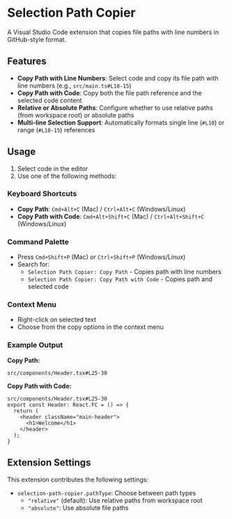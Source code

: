 # Selection Path Copier

A Visual Studio Code extension that copies file paths with line numbers in GitHub-style format.

## Features

- **Copy Path with Line Numbers**: Select code and copy its file path with line numbers (e.g., `src/main.ts#L10-15`)
- **Copy Path with Code**: Copy both the file path reference and the selected code content
- **Relative or Absolute Paths**: Configure whether to use relative paths (from workspace root) or absolute paths
- **Multi-line Selection Support**: Automatically formats single line (`#L10`) or range (`#L10-15`) references

## Usage

1. Select code in the editor
2. Use one of the following methods:

### Keyboard Shortcuts
   - **Copy Path**: `Cmd+Alt+C` (Mac) / `Ctrl+Alt+C` (Windows/Linux)
   - **Copy Path with Code**: `Cmd+Alt+Shift+C` (Mac) / `Ctrl+Alt+Shift+C` (Windows/Linux)

### Command Palette
   - Press `Cmd+Shift+P` (Mac) or `Ctrl+Shift+P` (Windows/Linux)
   - Search for:
     - `Selection Path Copier: Copy Path` - Copies path with line numbers
     - `Selection Path Copier: Copy Path with Code` - Copies path and selected code

### Context Menu
   - Right-click on selected text
   - Choose from the copy options in the context menu

### Example Output

**Copy Path:**
```
src/components/Header.tsx#L25-30
```

**Copy Path with Code:**
```
src/components/Header.tsx#L25-30
export const Header: React.FC = () => {
  return (
    <header className="main-header">
      <h1>Welcome</h1>
    </header>
  );
}
```

## Extension Settings

This extension contributes the following settings:

* `selection-path-copier.pathType`: Choose between path types
  - `"relative"` (default): Use relative paths from workspace root
  - `"absolute"`: Use absolute file paths
